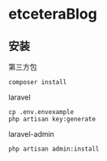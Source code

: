 etceteraBlog  
===
安装
------  
第三方包
```
composer install
```   
laravel 
```
cp .env.envexample
php artisan key:generate
```
laravel-admin  
```
php artisan admin:install
```
